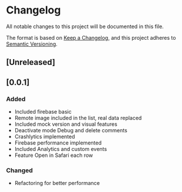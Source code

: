 # Changelog
All notable changes to this project will be documented in this file.

The format is based on [Keep a Changelog](https://keepachangelog.com/en/1.0.0/),
and this project adheres to [Semantic Versioning](https://semver.org/spec/v2.0.0.html).

## [Unreleased]

## [0.0.1] 
### Added
- Included firebase basic
- Remote image included in the list, real data replaced
- Included mock version and visual features
- Deactivate mode Debug and delete comments
- Crashlytics implemented
- Firebase performance implemented
- Included Analytics and custom events
- Feature Open in Safari each row

### Changed
- Refactoring for better performance
